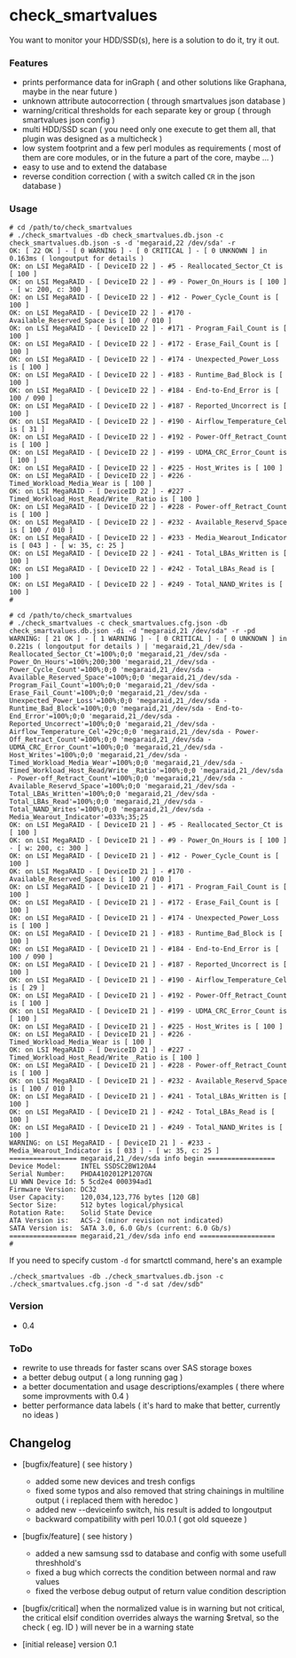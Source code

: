 
# check_smartvalues

You want to monitor your HDD/SSD(s), here is a solution to do it, try it out.

### Features
 - prints performance data for inGraph ( and other solutions like Graphana, maybe in the near future )
 - unknown attribute autocorrection ( through smartvalues json database )
 - warning/critical thresholds for each separate key or group ( through smartvalues json config )
 - multi HDD/SSD scan ( you need only one execute to get them all, that plugin was designed as a multicheck )
 - low system footprint and a few perl modules as requirements ( most of them are core modules, or in the future a part of the core, maybe ... )
 - easy to use and to extend the database
 - reverse condition correction ( with a switch called `CR` in the json database )

### Usage

```
# cd /path/to/check_smartvalues
# ./check_smartvalues -db check_smartvalues.db.json -c check_smartvalues.db.json -s -d 'megaraid,22 /dev/sda' -r
OK: [ 22 OK ] - [ 0 WARNING ] - [ 0 CRITICAL ] - [ 0 UNKNOWN ] in 0.163ms ( longoutput for details )
OK: on LSI MegaRAID - [ DeviceID 22 ] - #5 - Reallocated_Sector_Ct is [ 100 ]
OK: on LSI MegaRAID - [ DeviceID 22 ] - #9 - Power_On_Hours is [ 100 ] - [ w: 200, c: 300 ]
OK: on LSI MegaRAID - [ DeviceID 22 ] - #12 - Power_Cycle_Count is [ 100 ]
OK: on LSI MegaRAID - [ DeviceID 22 ] - #170 - Available_Reserved_Space is [ 100 / 010 ]
OK: on LSI MegaRAID - [ DeviceID 22 ] - #171 - Program_Fail_Count is [ 100 ]
OK: on LSI MegaRAID - [ DeviceID 22 ] - #172 - Erase_Fail_Count is [ 100 ]
OK: on LSI MegaRAID - [ DeviceID 22 ] - #174 - Unexpected_Power_Loss is [ 100 ]
OK: on LSI MegaRAID - [ DeviceID 22 ] - #183 - Runtime_Bad_Block is [ 100 ]
OK: on LSI MegaRAID - [ DeviceID 22 ] - #184 - End-to-End_Error is [ 100 / 090 ]
OK: on LSI MegaRAID - [ DeviceID 22 ] - #187 - Reported_Uncorrect is [ 100 ]
OK: on LSI MegaRAID - [ DeviceID 22 ] - #190 - Airflow_Temperature_Cel is [ 31 ]
OK: on LSI MegaRAID - [ DeviceID 22 ] - #192 - Power-Off_Retract_Count is [ 100 ]
OK: on LSI MegaRAID - [ DeviceID 22 ] - #199 - UDMA_CRC_Error_Count is [ 100 ]
OK: on LSI MegaRAID - [ DeviceID 22 ] - #225 - Host_Writes is [ 100 ]
OK: on LSI MegaRAID - [ DeviceID 22 ] - #226 - Timed_Workload_Media_Wear is [ 100 ]
OK: on LSI MegaRAID - [ DeviceID 22 ] - #227 - Timed_Workload_Host_Read/Write _Ratio is [ 100 ]
OK: on LSI MegaRAID - [ DeviceID 22 ] - #228 - Power-off_Retract_Count is [ 100 ]
OK: on LSI MegaRAID - [ DeviceID 22 ] - #232 - Available_Reservd_Space is [ 100 / 010 ]
OK: on LSI MegaRAID - [ DeviceID 22 ] - #233 - Media_Wearout_Indicator is [ 043 ] - [ w: 35, c: 25 ]
OK: on LSI MegaRAID - [ DeviceID 22 ] - #241 - Total_LBAs_Written is [ 100 ]
OK: on LSI MegaRAID - [ DeviceID 22 ] - #242 - Total_LBAs_Read is [ 100 ]
OK: on LSI MegaRAID - [ DeviceID 22 ] - #249 - Total_NAND_Writes is [ 100 ]
#
```

```
# cd /path/to/check_smartvalues
# ./check_smartvalues -c check_smartvalues.cfg.json -db check_smartvalues.db.json -di -d "megaraid,21 /dev/sda" -r -pd
WARNING: [ 21 OK ] - [ 1 WARNING ] - [ 0 CRITICAL ] - [ 0 UNKNOWN ] in 0.221s ( longoutput for details ) | 'megaraid,21_/dev/sda - Reallocated_Sector_Ct'=100%;0;0 'megaraid,21_/dev/sda - Power_On_Hours'=100%;200;300 'megaraid,21_/dev/sda - Power_Cycle_Count'=100%;0;0 'megaraid,21_/dev/sda - Available_Reserved_Space'=100%;0;0 'megaraid,21_/dev/sda - Program_Fail_Count'=100%;0;0 'megaraid,21_/dev/sda - Erase_Fail_Count'=100%;0;0 'megaraid,21_/dev/sda - Unexpected_Power_Loss'=100%;0;0 'megaraid,21_/dev/sda - Runtime_Bad_Block'=100%;0;0 'megaraid,21_/dev/sda - End-to-End_Error'=100%;0;0 'megaraid,21_/dev/sda - Reported_Uncorrect'=100%;0;0 'megaraid,21_/dev/sda - Airflow_Temperature_Cel'=29c;0;0 'megaraid,21_/dev/sda - Power-Off_Retract_Count'=100%;0;0 'megaraid,21_/dev/sda - UDMA_CRC_Error_Count'=100%;0;0 'megaraid,21_/dev/sda - Host_Writes'=100%;0;0 'megaraid,21_/dev/sda - Timed_Workload_Media_Wear'=100%;0;0 'megaraid,21_/dev/sda - Timed_Workload_Host_Read/Write _Ratio'=100%;0;0 'megaraid,21_/dev/sda - Power-off_Retract_Count'=100%;0;0 'megaraid,21_/dev/sda - Available_Reservd_Space'=100%;0;0 'megaraid,21_/dev/sda - Total_LBAs_Written'=100%;0;0 'megaraid,21_/dev/sda - Total_LBAs_Read'=100%;0;0 'megaraid,21_/dev/sda - Total_NAND_Writes'=100%;0;0 'megaraid,21_/dev/sda - Media_Wearout_Indicator'=033%;35;25
OK: on LSI MegaRAID - [ DeviceID 21 ] - #5 - Reallocated_Sector_Ct is [ 100 ]
OK: on LSI MegaRAID - [ DeviceID 21 ] - #9 - Power_On_Hours is [ 100 ] - [ w: 200, c: 300 ]
OK: on LSI MegaRAID - [ DeviceID 21 ] - #12 - Power_Cycle_Count is [ 100 ]
OK: on LSI MegaRAID - [ DeviceID 21 ] - #170 - Available_Reserved_Space is [ 100 / 010 ]
OK: on LSI MegaRAID - [ DeviceID 21 ] - #171 - Program_Fail_Count is [ 100 ]
OK: on LSI MegaRAID - [ DeviceID 21 ] - #172 - Erase_Fail_Count is [ 100 ]
OK: on LSI MegaRAID - [ DeviceID 21 ] - #174 - Unexpected_Power_Loss is [ 100 ]
OK: on LSI MegaRAID - [ DeviceID 21 ] - #183 - Runtime_Bad_Block is [ 100 ]
OK: on LSI MegaRAID - [ DeviceID 21 ] - #184 - End-to-End_Error is [ 100 / 090 ]
OK: on LSI MegaRAID - [ DeviceID 21 ] - #187 - Reported_Uncorrect is [ 100 ]
OK: on LSI MegaRAID - [ DeviceID 21 ] - #190 - Airflow_Temperature_Cel is [ 29 ]
OK: on LSI MegaRAID - [ DeviceID 21 ] - #192 - Power-Off_Retract_Count is [ 100 ]
OK: on LSI MegaRAID - [ DeviceID 21 ] - #199 - UDMA_CRC_Error_Count is [ 100 ]
OK: on LSI MegaRAID - [ DeviceID 21 ] - #225 - Host_Writes is [ 100 ]
OK: on LSI MegaRAID - [ DeviceID 21 ] - #226 - Timed_Workload_Media_Wear is [ 100 ]
OK: on LSI MegaRAID - [ DeviceID 21 ] - #227 - Timed_Workload_Host_Read/Write _Ratio is [ 100 ]
OK: on LSI MegaRAID - [ DeviceID 21 ] - #228 - Power-off_Retract_Count is [ 100 ]
OK: on LSI MegaRAID - [ DeviceID 21 ] - #232 - Available_Reservd_Space is [ 100 / 010 ]
OK: on LSI MegaRAID - [ DeviceID 21 ] - #241 - Total_LBAs_Written is [ 100 ]
OK: on LSI MegaRAID - [ DeviceID 21 ] - #242 - Total_LBAs_Read is [ 100 ]
OK: on LSI MegaRAID - [ DeviceID 21 ] - #249 - Total_NAND_Writes is [ 100 ]
WARNING: on LSI MegaRAID - [ DeviceID 21 ] - #233 - Media_Wearout_Indicator is [ 033 ] - [ w: 35, c: 25 ]
================= megaraid,21_/dev/sda info begin =================
Device Model:     INTEL SSDSC2BW120A4
Serial Number:    PHDA4102012P1207GN
LU WWN Device Id: 5 5cd2e4 000394ad1
Firmware Version: DC32
User Capacity:    120,034,123,776 bytes [120 GB]
Sector Size:      512 bytes logical/physical
Rotation Rate:    Solid State Device
ATA Version is:   ACS-2 (minor revision not indicated)
SATA Version is:  SATA 3.0, 6.0 Gb/s (current: 6.0 Gb/s)
================= megaraid,21_/dev/sda info end ===================
#
```

If you need to specify custom `-d` for smartctl command, here's an example
```
./check_smartvalues -db ./check_smartvalues.db.json -c ./check_smartvalues.cfg.json -d "-d sat /dev/sdb"
```

### Version

 - 0.4

### ToDo

 - rewrite to use threads for faster scans over SAS storage boxes
 - a better debug output ( a long running gag )
 - a better documentation and usage descriptions/examples ( there where some improvments with 0.4 )
 - better performance data labels ( it's hard to make that better, currently no ideas )

## Changelog

 - [bugfix/feature] ( see history )
   - added some new devices and tresh configs
   - fixed some typos and also removed that string chainings in multiline output ( i replaced them with heredoc )
   - added new --deviceinfo switch, his result is added to longoutput
   - backward compatibility with perl 10.0.1 ( got old squeeze )

 - [bugfix/feature] ( see history )
   - added a new samsung ssd to database and config with some usefull threshhold's
   - fixed a bug which corrects the condition between normal and raw values
   - fixed the verbose debug output of return value condition description

 - [bugfix/critical] when the normalized value is in warning but not critical, the critical elsif condition overrides always the warning $retval, so the check ( eg. ID ) will never be in a warning state
 - [initial release] version 0.1
